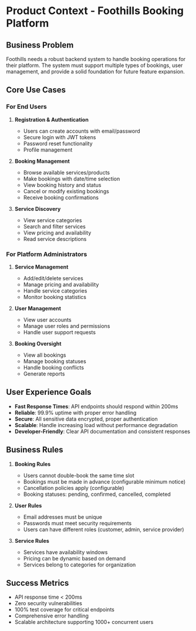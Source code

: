 # Product Context - Foothills Booking Platform

## Business Problem
Foothills needs a robust backend system to handle booking operations for their platform. The system must support multiple types of bookings, user management, and provide a solid foundation for future feature expansion.

## Core Use Cases

### For End Users
1. **Registration & Authentication**
   - Users can create accounts with email/password
   - Secure login with JWT tokens
   - Password reset functionality
   - Profile management

2. **Booking Management**
   - Browse available services/products
   - Make bookings with date/time selection
   - View booking history and status
   - Cancel or modify existing bookings
   - Receive booking confirmations

3. **Service Discovery**
   - View service categories
   - Search and filter services
   - View pricing and availability
   - Read service descriptions

### For Platform Administrators
1. **Service Management**
   - Add/edit/delete services
   - Manage pricing and availability
   - Handle service categories
   - Monitor booking statistics

2. **User Management**
   - View user accounts
   - Manage user roles and permissions
   - Handle user support requests

3. **Booking Oversight**
   - View all bookings
   - Manage booking statuses
   - Handle booking conflicts
   - Generate reports

## User Experience Goals
- **Fast Response Times**: API endpoints should respond within 200ms
- **Reliable**: 99.9% uptime with proper error handling
- **Secure**: All sensitive data encrypted, proper authentication
- **Scalable**: Handle increasing load without performance degradation
- **Developer-Friendly**: Clear API documentation and consistent responses

## Business Rules
1. **Booking Rules**
   - Users cannot double-book the same time slot
   - Bookings must be made in advance (configurable minimum notice)
   - Cancellation policies apply (configurable)
   - Booking statuses: pending, confirmed, cancelled, completed

2. **User Rules**
   - Email addresses must be unique
   - Passwords must meet security requirements
   - Users can have different roles (customer, admin, service provider)

3. **Service Rules**
   - Services have availability windows
   - Pricing can be dynamic based on demand
   - Services belong to categories for organization

## Success Metrics
- API response time < 200ms
- Zero security vulnerabilities
- 100% test coverage for critical endpoints
- Comprehensive error handling
- Scalable architecture supporting 1000+ concurrent users 